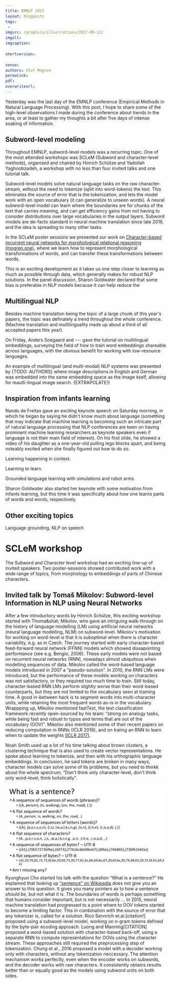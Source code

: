 ```yaml
---
title: EMNLP 2017
layout: blogposts
tags:
 - 
imgsrc: /graphics/illustrations/2017-09-12/
imgalt: 
imgcaption: 

shortversion: 

venue: 
authors: Olof Mogren
permalink:
pdf: 
overwriteurl: 
---
```


Yesterday was the last day of the EMNLP conference (Empirical Methods in Natural Language Processing).
With this post, I hope to share some of the high-level observations I made during the conference
about trends in the area, or at least to gather my thoughts a bit after five days of intense
soaking of information.

## Subword-level modeling

Throughout EMNLP, subword-level models was a recurring topic. One of the most attended workshops
was SCLeM (Subword and character-level methods), organized and chaired by Hinrich Sch&uuml;tze
and Yadollah Yaghoobzadeh, a workshop with no less than four invited talks and one tutorial talk.

Subword-level models solve natural language tasks on the raw character-stream, without the
need to tokenize (split into word-tokens) the text.
This eliminates the source of error that is the tokenization, and lets the model work
with an open vocabulary (it can generalize to unseen words).
A neural subword-level model can learn where the boundaries are for chunks of
the text that carries meaning, and can get efficiency gains from not having to
consider distributions over large vocabularies in the output layers.
Subword models are de-facto standard in neural machine translation since late 2016,
and the idea is spreading to many other tasks.

In the SCLeM poster sessions we presented our work on
[Character-based recurrent neural networks for morphological relational reasoning (mogren.one)](/publications/2017/character-based/),
where we learn how to represent morphological transformations of words,
and can transfer these transformations between words.

This is an exciting development as it takes us one step closer to learning as
much as possible through data, which generally makes for robust NLP solutions.
In the panel discussion, Sharon Goldwater declared that some bias is preferable in
NLP models because it can help reduce the 

## Multilingual NLP

Besides machine translation being the topic of a large chunk of this year's papers,
the topic was definately a trend throughout the whole conference.
(Machine translation and multilinguality made up about a third of all accepted papers this year).

On Friday, Anders Soegaard and --- gave the tutorial on multilingual embeddings,
surveying the field of how to train word embeddings shareable across languages,
with the obvious benefit for working with low-resource languages.

An example of multilingual (and multi-modal) NLP systems was presented by
{TODO: AUTHORS}
where image descriptions in English and German was embedded into the same embedding space
as the image itself, allowing for maulti-lingual image search.
{EXTRAPOLATE!}

## Inspiration from infants learning

Nando de Freitas gave an exciting keynote speech on Saturday morning, in which he began by saying he
didn't know much about language (something that may indicate that machine learning is
becoming such an intricate part of natural language processing that NLP conferences are keen on having
prominent machine learning researchers as keynote speakers even if language is not their main
field of interest). On his first slide, he showed a video of his daughter as a one-year-old
pulling lego blocks apart, and being noteably excited when she finally figured out how to do so.

Learning happening in context.

Learning to learn.

Grounded language learning with simulations and robot arms.

Sharon Goldwater also started her keynote with some motivation from infants learning,
but this time it was specifically about how one learns parts of words and words, respectively.

## Other exciting topics

Language grounding, NLP on speech

# SCLeM workshop

The Subword and Character level workshop had an exciting line-up of invited speakers.
Two poster-sessions showed contributed work with a wide range of topics, from
morphology to embeddings of parts of Chinese characters.

## Invited talk by Tomaš Mikolov: Subword-level Information in NLP using Neural Networks

After a few introductory words by Hinrich Sch&uuml;tze,
this exciting workshop started with Thoma&shat; Mikolov, who gave an intriguing 
walk-through
on the history of language modelling (LM) using artificial neural networks
(neural language modelling, NLM) on subword-level.
Mikolov's motivation for working on word-level is that it is suboptimal when there is character
variability, e.g. as in Czech.
The journey started with early character-based feed-forward neural network (FFNN) models
which showed dissapointing performance (see e.g. Bengio, 2006).
These early models were not based on recurrent neural networks (RNN),
nowadays almost ubiquitous when modelling sequences of data.
Mikolov called the word-based language models introduced in 2007 a &ldquo;pseudo-solution&rdquo;.
In 2010, the RNN LMs were introduced, but the performance of these models working on
characters was not satisfactory, or they required too much time to train.
Still today, character-based RNN LMs perform slightly worse than their word-based counterparts,
but they are not limited to the vocabulary seen at training time.
A good in-between hack is to segment words into multi-character units, while retaining
the most frequent words as-is in the vocabulary.
Wrappping up, Mikolov mentioned fastText, the text classification framework recently
open-sourced by his team:
&ldquo;strong on analogy tasks, while being fast and
robust to typos and terms that are out of the vocabulary (OOV)&rdquo;.
Mikolov also mentioned some of their recent papers on reducing computation in RNNs
(ICLR 2016), and on traiing an RNN to learn when to update the weights
[(ICLR 2017)](https://arxiv.org/abs/1611.06188).

Noah Smith used up a lot of his time talking about brown clusters, a clustering technique
that is also used to create vector representations.
He spoke about learning to tokenize, and then with his orthographic
language embeddings.
In conclusion, he said tokens are broken in many ways, character models
can solve some of its problems, but you need to thinkk about the whole spectrum;
&ldquo;Don't think only character-level, don't think only word-level;
think holistically&rdquo;.


![What is a sentence](/graphics/illustrations/2017-09-09/cho---what-is-a-sentence.png)
Kyunghyun Cho started his talk with the question &ldquo;What is a sentence?&rdquo;
He explained that looking up
[&ldquo;sentence&rdquo; on Wikipedia](https://en.wikipedia.org/wiki/Sentence_(linguistics))
does not give you an answer to this question.
It gives you many pointers as to how a sentence *should be*, but not what it is.
The boundaries of words is perhaps something that humans consider important, but
is not necessarily ...
In 2015, neural machine translation had progressed to a point where to OOV tokens
started to become a limiting factor.
This in combination with the source of error
that any tokenizer is, called for a solution.
Rico Sennrich et.al.[citation!] proposed using a subword-level model, working on n-gram tokens
defined by the byte-pair ecoding approach.
Luong and Manning[CITATION] proposed a word-based solution with character-based back-off,
using a separate RNN to compute representations for OOVs using the character stream.
These approaches still required the preprocessing step of tokenization.
Chung et al., 2016 proposed a model with a decoder working only with characters,
without any tokenization neccessary. The attention mechanism works perfectly,
even when the encoder works on subwords, and the decoder works with raw characters.
It consistently obtains results better than or equally good as the models using
subword units on both sides.

